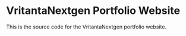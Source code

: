 # VritantaNextgen Portfolio Website

This is the source code for the VritantaNextgen portfolio website.